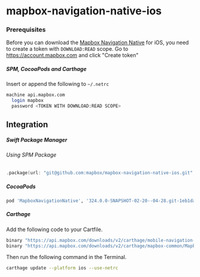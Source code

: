 # mapbox-navigation-native-ios

### Prerequisites

Before you can download the [Mapbox Navigation Native](https://github.com/mapbox/mapbox-navigation-native) for iOS, you need to create a token with `DOWNLOAD:READ` scope.
Go to https://account.mapbox.com and click "Create token"

##### SPM, CocoaPods and Carthage
Insert or append the following to `~/.netrc`

```bash
machine api.mapbox.com
  login mapbox
  password <TOKEN WITH DOWNLOAD:READ SCOPE>
```

## Integration

##### Swift Package Manager

###### Using SPM Package

```swift
.package(url: "git@github.com:mapbox/mapbox-navigation-native-ios.git", from: "324.0.0-SNAPSHOT-02-20--04-28.git-1eb1da4-SNAPSHOT.0221T0731Z.a8bacdc"),
```

##### CocoaPods

```ruby
pod 'MapboxNavigationNative', '324.0.0-SNAPSHOT-02-20--04-28.git-1eb1da4-SNAPSHOT.0221T0731Z.a8bacdc'
```

##### Carthage

Add the following code to your Cartfile.

```bash
binary "https://api.mapbox.com/downloads/v2/carthage/mobile-navigation-native/MapboxNavigationNative.json" == 324.0.0-SNAPSHOT-02-20--04-28.git-1eb1da4-SNAPSHOT.0221T0731Z.a8bacdc
binary "https://api.mapbox.com/downloads/v2/carthage/mapbox-common/MapboxCommon-ios.json" == 24.11.0-SNAPSHOT-02-20--04-28.git-1eb1da4
```

Then run the following command in the Terminal.
```bash
carthage update --platform ios --use-netrc
```

